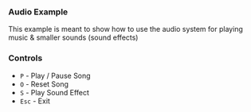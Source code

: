 ### Audio Example

This example is meant to show how to use the audio system for playing music & smaller sounds (sound effects)

### Controls

- `P` - Play / Pause Song
- `O` - Reset Song
- `S` - Play Sound Effect
- `Esc` - Exit
